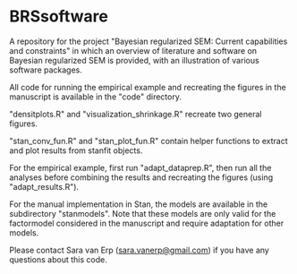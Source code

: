 # BRSsoftware
A repository for the project "Bayesian regularized SEM: Current capabilities and constraints" in which an overview of literature and software on Bayesian regularized SEM is provided, with an illustration of various software packages.

All code for running the empirical example and recreating the figures in the manuscript is available in the "code" directory.

"densitplots.R" and "visualization_shrinkage.R" recreate two general figures.

"stan_conv_fun.R" and "stan_plot_fun.R" contain helper functions to extract and plot results from stanfit objects.

For the empirical example, first run "adapt_dataprep.R", then run all the analyses before combining the results and recreating the figures (using "adapt_results.R").

For the manual implementation in Stan, the models are available in the subdirectory "stanmodels". Note that these models are only valid for the factormodel considered in the manuscript and require adaptation for other models. 

Please contact Sara van Erp (sara.vanerp@gmail.com) if you have any questions about this code.
